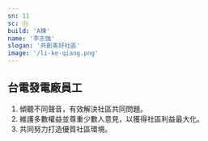 ```yaml
---
sn: 11
sc: ⑪
build: 'A棟'
name: '李志強'
slogan: '共創美好社區'
image: '/li-ke-qiang.png'
---
```

## 台電發電廠員工
1. 傾聽不同聲音，有效解決社區共同問題。
2. 維護多數權益並尊重少數人意見，以獲得社區利益最大化。
3. 共同努力打造優質社區環境。